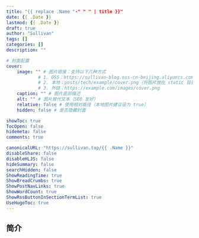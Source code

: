 ```yaml
---
title: "{{ replace .Name "-" " " | title }}"
date: {{ .Date }}
lastmod: {{ .Date }}
draft: true
author: "Sullivan"
tags: []
categories: []
description: ""

# 封面配置
cover:
    image: "" # 图片链接：支持以下几种方式
            # 1. OSS：https://sullivan-blog.oss-cn-beijing.aliyuncs.com/posts/tech/example/cover.png
            # 2. 本地：posts/tech/example/cover.png（将图片放在 static 目录下）
            # 3. 外链：https://example.com/images/cover.png
    caption: "" # 图片底部描述
    alt: "" # 图片替代文本（SEO 友好）
    relative: false # 使用相对路径（本地图片建议设为 true）
    hidden: false # 是否隐藏封面

showToc: true
TocOpen: false
hidemeta: false
comments: true

canonicalURL: "https://sullivan.top/{{ .Name }}"
disableShare: false
disableHLJS: false
hideSummary: false
searchHidden: false
ShowReadingTime: true
ShowBreadCrumbs: true
ShowPostNavLinks: true
ShowWordCount: true
ShowRssButtonInSectionTermList: true
UseHugoToc: true
---
```


## 简介

